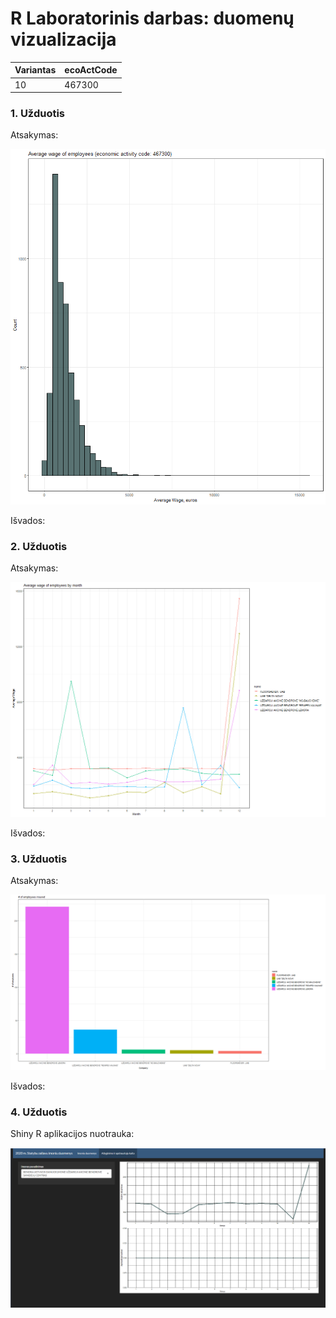 # R Laboratorinis darbas: duomenų vizualizacija

| Variantas | ecoActCode |
|------------- | ------------- |
|10   | 467300	|


### 1. Užduotis

Atsakymas:

![histograma](img/plot1.png)

Išvados:

### 2. Užduotis

Atsakymas:

![atlyginimai](img/plot2.png)

Išvados:


### 3. Užduotis

Atsakymas:

![apdraustieji](img/plot3.png)

Išvados:


### 4. Užduotis

Shiny R aplikacijos nuotrauka:

![shiny app](img/shiny_example.png)